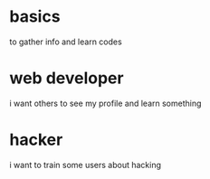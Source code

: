 # basics
to gather info and learn codes

# web developer 
i want others to see my profile and learn something 

# hacker
i want to train some users about hacking
